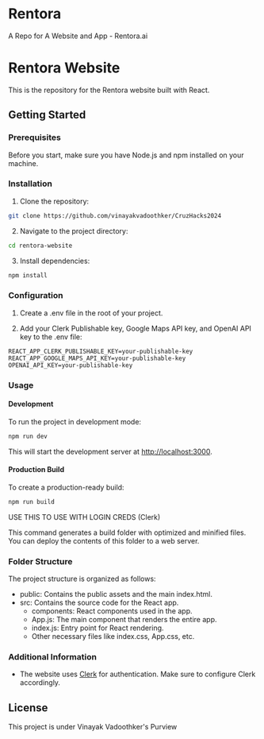 # Rentora
A Repo for A Website and App - Rentora.ai


# Rentora Website

This is the repository for the Rentora website built with React.

## Getting Started

### Prerequisites

Before you start, make sure you have Node.js and npm installed on your machine.

### Installation

1. Clone the repository:

```bash
git clone https://github.com/vinayakvadoothker/CruzHacks2024
```

2. Navigate to the project directory:

```bash
cd rentora-website
```

3. Install dependencies:

```bash
npm install
```

### Configuration

1. Create a .env file in the root of your project.

2. Add your Clerk Publishable key, Google Maps API key, and OpenAI API key to the .env file:

```env
REACT_APP_CLERK_PUBLISHABLE_KEY=your-publishable-key
REACT_APP_GOOGLE_MAPS_API_KEY=your-publishable-key
OPENAI_API_KEY=your-publishable-key
```

### Usage

#### Development

To run the project in development mode:

```bash
npm run dev
```

This will start the development server at [http://localhost:3000](http://localhost:3000).

#### Production Build

To create a production-ready build:

```bash
npm run build
```
USE THIS TO USE WITH LOGIN CREDS (Clerk)

This command generates a build folder with optimized and minified files. You can deploy the contents of this folder to a web server.

### Folder Structure

The project structure is organized as follows:

- public: Contains the public assets and the main index.html.
- src: Contains the source code for the React app.
  - components: React components used in the app.
  - App.js: The main component that renders the entire app.
  - index.js: Entry point for React rendering.
  - Other necessary files like index.css, App.css, etc.

### Additional Information

- The website uses [Clerk](https://docs.clerk.dev/) for authentication. Make sure to configure Clerk accordingly.

## License

This project is under Vinayak Vadoothker's Purview
